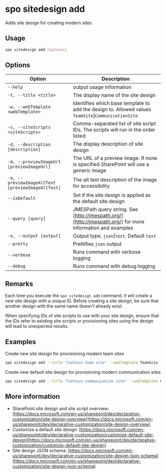# spo sitedesign add

Adds site design for creating modern sites

## Usage

```sh
spo sitedesign add [options]
```

## Options

Option|Description
------|-----------
`--help`|output usage information
`-t, --title <title>`|The display name of the site design
`-w, --webTemplate <webTemplate>`|Identifies which base template to add the design to. Allowed values `TeamSite`&#x7c;`CommunicationSite`
`-s, --siteScripts <siteScripts>`|Comma-separated list of site script IDs. The scripts will run in the order listed
`-d, --description [description]`|The display description of site design
`-m, --previewImageUrl [previewImageUrl]`|The URL of a preview image. If none is specified SharePoint will use a generic image
`-a, --previewImageAltText [previewImageAltText]`|The alt text description of the image for accessibility
`--isDefault`|Set if the site design is applied as the default site design
`--query [query]`|JMESPath query string. See [http://jmespath.org/](http://jmespath.org/) for more information and examples
`-o, --output [output]`|Output type. `json`&#x7c;`text`. Default `text`
`--pretty`|Prettifies `json` output
`--verbose`|Runs command with verbose logging
`--debug`|Runs command with debug logging

## Remarks

Each time you execute the `spo sitedesign add` command, it will create a new site design with a unique ID. Before creating a site design, be sure that another design with the same name doesn't already exist.

When specifying IDs of site scripts to use with your site design, ensure that the IDs refer to existing site scripts or provisioning sites using the design will lead to unexpected results.

## Examples

Create new site design for provisioning modern team sites

```sh
spo sitedesign add --title "Contoso team site" --webTemplate TeamSite --siteScripts "19b0e1b2-e3d1-473f-9394-f08c198ef43e,b2307a39-e878-458b-bc90-03bc578531d6"
```

Create new default site design for provisioning modern communication sites

```sh
spo sitedesign add --title "Contoso communication site" --webTemplate CommunicationSite --siteScripts "19b0e1b2-e3d1-473f-9394-f08c198ef43e" --isDefault
```

## More information

- SharePoint site design and site script overview: [https://docs.microsoft.com/en-us/sharepoint/dev/declarative-customization/site-design-overview](https://docs.microsoft.com/en-us/sharepoint/dev/declarative-customization/site-design-overview)
- Customize a default site design: [https://docs.microsoft.com/en-us/sharepoint/dev/declarative-customization/customize-default-site-design](https://docs.microsoft.com/en-us/sharepoint/dev/declarative-customization/customize-default-site-design)
- Site design JSON schema: [https://docs.microsoft.com/en-us/sharepoint/dev/declarative-customization/site-design-json-schema](https://docs.microsoft.com/en-us/sharepoint/dev/declarative-customization/site-design-json-schema)
